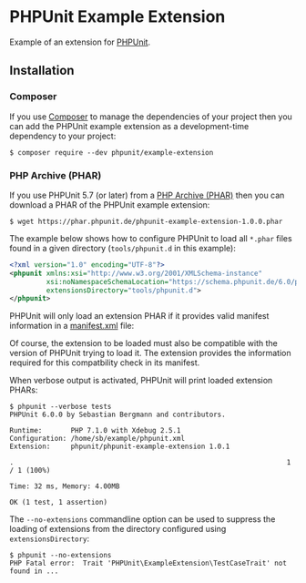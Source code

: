 # PHPUnit Example Extension

Example of an extension for [PHPUnit](https://phpunit.de/).

## Installation

### Composer

If you use [Composer](https://getcomposer.org/) to manage the dependencies of your project then you can add the PHPUnit example extension as a development-time dependency to your project:

```
$ composer require --dev phpunit/example-extension
```

### PHP Archive (PHAR)

If you use PHPUnit 5.7 (or later) from a [PHP Archive (PHAR)](https://php.net/phar) then you can download a PHAR of the PHPUnit example extension:

```
$ wget https://phar.phpunit.de/phpunit-example-extension-1.0.0.phar
```

The example below shows how to configure PHPUnit to load all `*.phar` files found in a given directory (`tools/phpunit.d` in this example):

```xml
<?xml version="1.0" encoding="UTF-8"?>
<phpunit xmlns:xsi="http://www.w3.org/2001/XMLSchema-instance"
         xsi:noNamespaceSchemaLocation="https://schema.phpunit.de/6.0/phpunit.xsd"
         extensionsDirectory="tools/phpunit.d">
</phpunit>
```

PHPUnit will only load an extension PHAR if it provides valid manifest information in a [manifest.xml](https://github.com/sebastianbergmann/phpunit-example-extension/blob/master/manifest.xml) file:

Of course, the extension to be loaded must also be compatible with the version of PHPUnit trying to load it. The extension provides the information required for this compatbility check in its manifest.

When verbose output is activated, PHPUnit will print loaded extension PHARs:

```
$ phpunit --verbose tests
PHPUnit 6.0.0 by Sebastian Bergmann and contributors.

Runtime:       PHP 7.1.0 with Xdebug 2.5.1
Configuration: /home/sb/example/phpunit.xml
Extension:     phpunit/phpunit-example-extension 1.0.1

.                                                                   1 / 1 (100%)

Time: 32 ms, Memory: 4.00MB

OK (1 test, 1 assertion)
```

The `--no-extensions` commandline option can be used to suppress the loading of extensions from the directory configured using `extensionsDirectory`:

```
$ phpunit --no-extensions
PHP Fatal error:  Trait 'PHPUnit\ExampleExtension\TestCaseTrait' not found in ...
```


